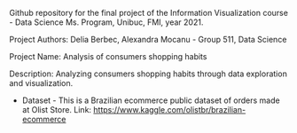 Github repository for the final project of the Information Visualization course - Data Science Ms. Program, Unibuc, FMI, year 2021.

Project Authors: Delia Berbec, Alexandra Mocanu - Group 511, Data Science

Project Name: Analysis of consumers shopping habits

Description: Analyzing consumers shopping habits through data exploration and visualization.

- Dataset - 
This is a Brazilian ecommerce public dataset of orders made at Olist Store.
Link: https://www.kaggle.com/olistbr/brazilian-ecommerce 

